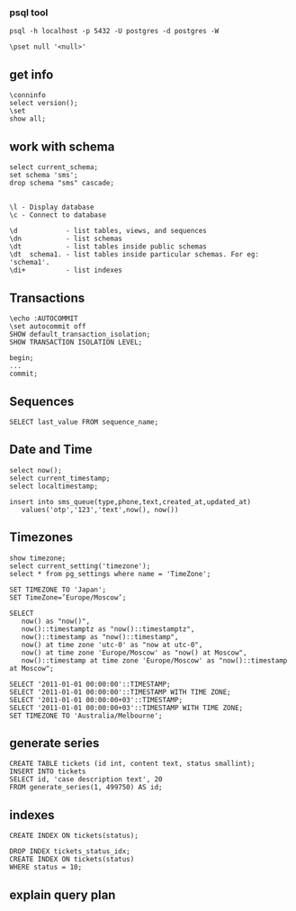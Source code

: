 
### psql tool

```
psql -h localhost -p 5432 -U postgres -d postgres -W
```
```
\pset null '<null>'
```

## get info

```
\conninfo
select version();
\set
show all;
```

## work with schema

```
select current_schema;
set schema 'sms';
drop schema "sms" cascade;
```

## 

```
\l - Display database
\c - Connect to database

\d            - list tables, views, and sequences
\dn           - list schemas
\dt           - list tables inside public schemas
\dt  schema1. - list tables inside particular schemas. For eg: 'schema1'.
\di+          - list indexes  
```


## Transactions

```
\echo :AUTOCOMMIT
\set autocommit off
SHOW default_transaction_isolation;
SHOW TRANSACTION ISOLATION LEVEL;
```

```
begin;
...
commit;
```

## Sequences

```
SELECT last_value FROM sequence_name;
```

## Date and Time

```
select now();
select current_timestamp;
select localtimestamp;

insert into sms_queue(type,phone,text,created_at,updated_at) 
   values('otp','123','text',now(), now())
```


## Timezones

```
show timezone;
select current_setting('timezone');
select * from pg_settings where name = 'TimeZone';
```

```
SET TIMEZONE TO 'Japan';
SET TimeZone=’Europe/Moscow’;
```

```
SELECT 
   now() as "now()",
   now()::timestamptz as "now()::timestamptz",
   now()::timestamp as "now()::timestamp",
   now() at time zone 'utc-0' as "now at utc-0",
   now() at time zone 'Europe/Moscow' as "now() at Moscow",
   now()::timestamp at time zone 'Europe/Moscow' as "now()::timestamp at Moscow";
```

```
SELECT '2011-01-01 00:00:00'::TIMESTAMP;
SELECT '2011-01-01 00:00:00'::TIMESTAMP WITH TIME ZONE;
SELECT '2011-01-01 00:00:00+03'::TIMESTAMP;
SELECT '2011-01-01 00:00:00+03'::TIMESTAMP WITH TIME ZONE;
SET TIMEZONE TO 'Australia/Melbourne';
```

## generate series

```
CREATE TABLE tickets (id int, content text, status smallint);
INSERT INTO tickets
SELECT id, 'case description text', 20
FROM generate_series(1, 499750) AS id;
```

## indexes

```
CREATE INDEX ON tickets(status);
```
```
DROP INDEX tickets_status_idx;
CREATE INDEX ON tickets(status)
WHERE status = 10;
```

## explain query plan